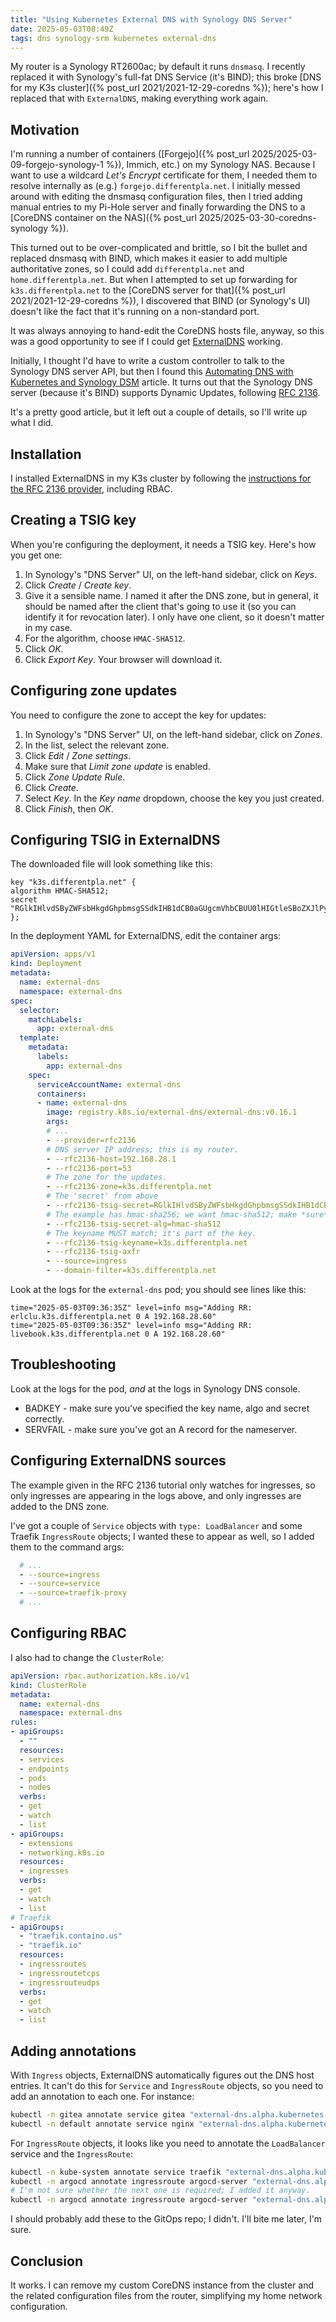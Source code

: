 ```yaml
---
title: "Using Kubernetes External DNS with Synology DNS Server"
date: 2025-05-03T08:49Z
tags: dns synology-srm kubernetes external-dns
---
```


My router is a Synology RT2600ac; by default it runs `dnsmasq`. I recently replaced it with Synology's full-fat DNS
Service (it's BIND); this broke [DNS for my K3s cluster]({% post_url 2021/2021-12-29-coredns %}); here's how I replaced
that with `ExternalDNS`, making everything work again.

## Motivation

I'm running a number of containers ([Forgejo]({% post_url 2025/2025-03-09-forgejo-synology-1 %}), Immich, etc.) on my
Synology NAS. Because I want to use a wildcard _Let's Encrypt_ certificate for them, I needed them to resolve internally
as (e.g.) `forgejo.differentpla.net`. I initially messed around with editing the dnsmasq configuration files, then I
tried adding manual entries to my Pi-Hole server and finally forwarding the DNS to a [CoreDNS container on the NAS]({%
post_url 2025/2025-03-30-coredns-synology %}).

This turned out to be over-complicated and brittle, so I bit the bullet and replaced dnsmasq with BIND, which makes it
easier to add multiple authoritative zones, so I could add `differentpla.net` and `home.differentpla.net`. But when I
attempted to set up forwarding for `k3s.differentpla.net` to the [CoreDNS server for that]({% post_url
2021/2021-12-29-coredns %}), I discovered that BIND (or Synology's UI) doesn't like the fact that it's running on a
non-standard port.

It was always annoying to hand-edit the CoreDNS hosts file, anyway, so this was a good opportunity to see if I could get
[ExternalDNS](https://github.com/kubernetes-sigs/external-dns) working.

Initially, I thought I'd have to write a custom controller to talk to the Synology DNS server API, but then I found this
[Automating DNS with Kubernetes and Synology DSM](https://www.fullstaq.com/knowledge-hub/blogs/automating-dns-with-kubernetes-and-synology-dsm) article. It turns out that the Synology DNS server (because it's BIND) supports Dynamic Updates, following [RFC 2136](https://datatracker.ietf.org/doc/html/rfc2136).

It's a pretty good article, but it left out a couple of details, so I'll write up what I did.

## Installation

I installed ExternalDNS in my K3s cluster by following the [instructions for the RFC 2136 provider](https://github.com/kubernetes-sigs/external-dns/blob/master/docs/tutorials/rfc2136.md), including RBAC.

## Creating a TSIG key

When you're configuring the deployment, it needs a TSIG key. Here's how you get one:

1. In Synology's "DNS Server" UI, on the left-hand sidebar, click on _Keys_.
2. Click _Create_ / _Create key_.
3. Give it a sensible name. I named it after the DNS zone, but in general, it should be named after the client that's
   going to use it (so you can identify it for revocation later). I only have one client, so it doesn't matter in my
   case.
4. For the algorithm, choose `HMAC-SHA512`.
5. Click _OK_.
6. Click _Export Key_. Your browser will download it.

## Configuring zone updates

You need to configure the zone to accept the key for updates:

1. In Synology's "DNS Server" UI, on the left-hand sidebar, click on _Zones_.
2. In the list, select the relevant zone.
3. Click _Edit_ / _Zone settings_.
4. Make sure that _Limit zone update_ is enabled.
5. Click _Zone Update Rule_.
6. Click _Create_.
7. Select _Key_. In the _Key name_ dropdown, choose the key you just created.
8. Click _Finish_, then _OK_.

## Configuring TSIG in ExternalDNS

The downloaded file will look something like this:

```
key "k3s.differentpla.net" {
algorithm HMAC-SHA512;
secret "RGlkIHlvdSByZWFsbHkgdGhpbmsgSSdkIHB1dCB0aGUgcmVhbCBUU0lHIGtleSBoZXJlPyBIYWhhaGEgLSBOby4=";
};
```

In the deployment YAML for ExternalDNS, edit the container args:

```yaml
apiVersion: apps/v1
kind: Deployment
metadata:
  name: external-dns
  namespace: external-dns
spec:
  selector:
    matchLabels:
      app: external-dns
  template:
    metadata:
      labels:
        app: external-dns
    spec:
      serviceAccountName: external-dns
      containers:
      - name: external-dns
        image: registry.k8s.io/external-dns/external-dns:v0.16.1
        args:
        # ...
        - --provider=rfc2136
        # DNS server IP address; this is my router.
        - --rfc2136-host=192.168.28.1
        - --rfc2136-port=53
        # The zone for the updates.
        - --rfc2136-zone=k3s.differentpla.net
        # The 'secret' from above
        - --rfc2136-tsig-secret=RGlkIHlvdSByZWFsbHkgdGhpbmsgSSdkIHB1dCB0aGUgcmVhbCBUU0lHIGtleSBoZXJlPyBIYWhhaGEgLSBOby4=
        # The example has hmac-sha256; we want hmac-sha512; make *sure* you've changed it.
        - --rfc2136-tsig-secret-alg=hmac-sha512
        # The keyname MUST match; it's part of the key.
        - --rfc2136-tsig-keyname=k3s.differentpla.net
        - --rfc2136-tsig-axfr
        - --source=ingress
        - --domain-filter=k3s.differentpla.net
```

Look at the logs for the `external-dns` pod; you should see lines like this:

```
time="2025-05-03T09:36:35Z" level=info msg="Adding RR: erlclu.k3s.differentpla.net 0 A 192.168.28.60"
time="2025-05-03T09:36:35Z" level=info msg="Adding RR: livebook.k3s.differentpla.net 0 A 192.168.28.60"
```

## Troubleshooting

Look at the logs for the pod, _and_ at the logs in Synology DNS console.

- BADKEY - make sure you've specified the key name, algo and secret correctly.
- SERVFAIL - make sure you've got an A record for the nameserver.


## Configuring ExternalDNS sources

The example given in the RFC 2136 tutorial only watches for ingresses, so only ingresses are appearing in the logs
above, and only ingresses are added to the DNS zone.

I've got a couple of `Service` objects with `type: LoadBalancer` and some Traefik `IngressRoute` objects; I wanted these
to appear as well, so I added them to the command args:

```yaml
  # ...
  - --source=ingress
  - --source=service
  - --source=traefik-proxy
  # ...
```

## Configuring RBAC

I also had to change the `ClusterRole`:

```yaml
apiVersion: rbac.authorization.k8s.io/v1
kind: ClusterRole
metadata:
  name: external-dns
  namespace: external-dns
rules:
- apiGroups:
  - ""
  resources:
  - services
  - endpoints
  - pods
  - nodes
  verbs:
  - get
  - watch
  - list
- apiGroups:
  - extensions
  - networking.k8s.io
  resources:
  - ingresses
  verbs:
  - get
  - watch
  - list
# Traefik
- apiGroups:
  - "traefik.containo.us"
  - "traefik.io"
  resources:
  - ingressroutes
  - ingressroutetcps
  - ingressrouteudps
  verbs:
  - get
  - watch
  - list
```

## Adding annotations

With `Ingress` objects, ExternalDNS automatically figures out the DNS host entries. It can't do this for `Service` and
`IngressRoute` objects, so you need to add an annotation to each one. For instance:

```sh
kubectl -n gitea annotate service gitea "external-dns.alpha.kubernetes.io/hostname=git.k3s.differentpla.net"
kubectl -n default annotate service nginx "external-dns.alpha.kubernetes.io/hostname=nginx.k3s.differentpla.net"
```

For `IngressRoute` objects, it looks like you need to annotate the `LoadBalancer` service and the `IngressRoute`:

```sh
kubectl -n kube-system annotate service traefik "external-dns.alpha.kubernetes.io/hostname=traefik.k3s.differentpla.net"
kubectl -n argocd annotate ingressroute argocd-server "external-dns.alpha.kubernetes.io/target=traefik.k3s.differentpla.net"
# I'm not sure whether the next one is required; I added it anyway.
kubectl -n argocd annotate ingressroute argocd-server "external-dns.alpha.kubernetes.io/hostname=argocd.k3s.differentpla.net"
```

I should probably add these to the GitOps repo; I didn't. I'll bite me later, I'm sure.

## Conclusion

It works. I can remove my custom CoreDNS instance from the cluster and the related configuration files from the router,
simplifying my home network configuration.
